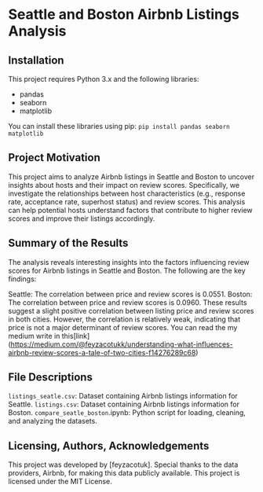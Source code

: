 # Seattle and Boston Airbnb Listings Analysis

## Installation
This project requires Python 3.x and the following libraries:

- pandas
- seaborn
- matplotlib

You can install these libraries using pip:
`
pip install pandas seaborn matplotlib `

## Project Motivation

This project aims to analyze Airbnb listings in Seattle and Boston to uncover insights about hosts and their impact on review scores. Specifically, we investigate the relationships between host characteristics (e.g., response rate, acceptance rate, superhost status) and review scores. This analysis can help potential hosts understand factors that contribute to higher review scores and improve their listings accordingly.

## Summary of the Results
The analysis reveals interesting insights into the factors influencing review scores for Airbnb listings in Seattle and Boston. The following are the key findings:

Seattle:
The correlation between price and review scores is 0.0551.
Boston:
The correlation between price and review scores is 0.0960.
These results suggest a slight positive correlation between listing price and review scores in both cities. However, the correlation is relatively weak, indicating that price is not a major determinant of review scores.
You can read the my medium write in this[link] (https://medium.com/@feyzacotukk/understanding-what-influences-airbnb-review-scores-a-tale-of-two-cities-f14276289c68)
## File Descriptions
`listings_seatle.csv`: Dataset containing Airbnb listings information for Seattle.
`listings.csv`: Dataset containing Airbnb listings information for Boston.
`compare_seatle_boston`.ipynb: Python script for loading, cleaning, and analyzing the datasets.

## Licensing, Authors, Acknowledgements
This project was developed by [feyzacotuk]. Special thanks to the data providers, Airbnb, for making this data publicly available. This project is licensed under the MIT License.
